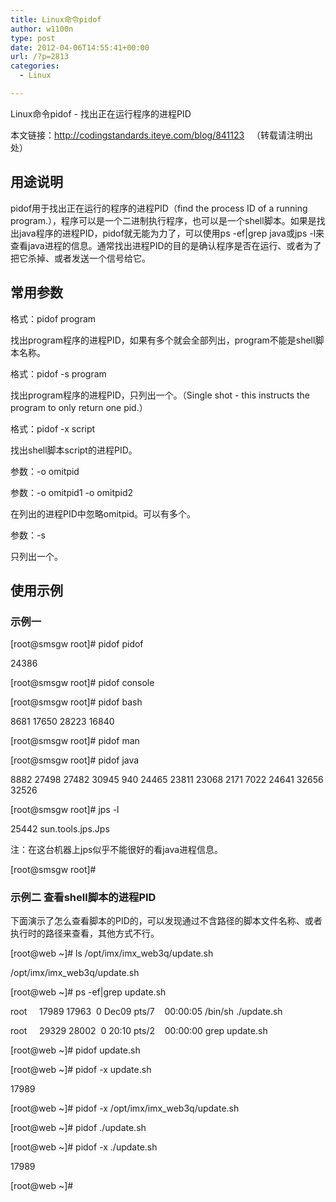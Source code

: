 ```yaml
---
title: Linux命令pidof
author: w1100n
type: post
date: 2012-04-06T14:55:41+00:00
url: /?p=2813
categories:
  - Linux

---
```

Linux命令pidof - 找出正在运行程序的进程PID

本文链接：<http://codingstandards.iteye.com/blog/841123>   （转载请注明出处）

## 用途说明

pidof用于找出正在运行的程序的进程PID（find the process ID of a running program.），程序可以是一个二进制执行程序，也可以是一个shell脚本。如果是找出java程序的进程PID，pidof就无能为力了，可以使用ps -ef|grep java或jps -l来查看java进程的信息。通常找出进程PID的目的是确认程序是否在运行、或者为了把它杀掉、或者发送一个信号给它。

## 常用参数

格式：pidof program

找出program程序的进程PID，如果有多个就会全部列出，program不能是shell脚本名称。

格式：pidof -s program

找出program程序的进程PID，只列出一个。（Single shot - this instructs the program to only return one pid.）

格式：pidof -x script

找出shell脚本script的进程PID。

参数：-o omitpid

参数：-o omitpid1 -o omitpid2

在列出的进程PID中忽略omitpid。可以有多个。

参数：-s

只列出一个。

## 使用示例

### 示例一

[root@smsgw root]# pidof pidof
  
24386
  
[root@smsgw root]# pidof console

[root@smsgw root]# pidof bash
  
8681 17650 28223 16840
  
[root@smsgw root]# pidof man

[root@smsgw root]# pidof java
  
8882 27498 27482 30945 940 24465 23811 23068 2171 7022 24641 32656 32526
  
[root@smsgw root]# jps -l
  
25442 sun.tools.jps.Jps

注：在这台机器上jps似乎不能很好的看java进程信息。
  
[root@smsgw root]#

### 示例二 查看shell脚本的进程PID

下面演示了怎么查看脚本的PID的，可以发现通过不含路径的脚本文件名称、或者执行时的路径来查看，其他方式不行。

[root@web ~]# ls /opt/imx/imx_web3q/update.sh
  
/opt/imx/imx_web3q/update.sh
  
[root@web ~]# ps -ef|grep update.sh
  
root     17989 17963  0 Dec09 pts/7    00:00:05 /bin/sh ./update.sh
  
root     29329 28002  0 20:10 pts/2    00:00:00 grep update.sh
  
[root@web ~]# pidof update.sh

[root@web ~]# pidof -x update.sh
  
17989
  
[root@web ~]# pidof -x /opt/imx/imx_web3q/update.sh

[root@web ~]# pidof ./update.sh

[root@web ~]# pidof -x ./update.sh
  
17989
  
[root@web ~]#